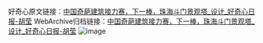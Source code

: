 好奇心原文链接：[中国奇葩建筑接力赛，下一棒，珠海斗门景观塔_设计_好奇心日报-胡莹](https://www.qdaily.com/articles/1912.html)
WebArchive归档链接：[中国奇葩建筑接力赛，下一棒，珠海斗门景观塔_设计_好奇心日报-胡莹](http://web.archive.org/web/20190623150124/https://www.qdaily.com/articles/1912.html)
![image](http://ww3.sinaimg.cn/large/007d5XDply1g3v4ljarwuj30u0512e81)